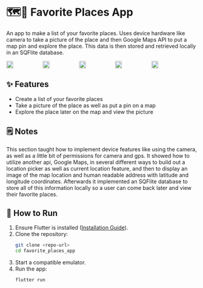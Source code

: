 # 🗺️📍 Favorite Places App
An app to make a list of your favorite places. Uses device hardware like camera to take a picture of the place and then Google Maps API to put a map pin and explore the place. This data is then stored and retrieved locally in an SQFlite database.

<div style="display: flex; flex-direction: row;">
   <img src="https://github.com/user-attachments/assets/8de7b9d4-ac8c-41e1-abaf-8a8a9f0bf2cd" width=19%>
   <img src="https://github.com/user-attachments/assets/b34b25f3-7837-457e-8344-24d397414777" width=19%>
   <img src="https://github.com/user-attachments/assets/6ce7e5a5-688d-4612-a412-bdf8cbefd255" width=19%>
   <img src="https://github.com/user-attachments/assets/9987acf9-1318-4cf1-9c63-0e93299a1f30" width=19%>
   <img src="https://github.com/user-attachments/assets/8cf70959-fdcb-4689-bc3b-d6d549d75fcf" width=19%>
   
</div>


## ✨ Features  
- Create a list of your favorite places
- Take a picture of the place as well as put a pin on a map
- Explore the place later on the map and view the picture

## 🗒️ Notes
This section taught how to implement device features like using the camera, as well as a little bit of permissions for camera and gps. It showed how to utilize another api, Google Maps, in several different ways to build out a location picker as well as current location feature, and then to display an image of the map location and human readable address with latitude and longitude coordinates. Afterwards it implemented an SQFlite database to store all of this information locally so a user can come back later and view their favorite places. 

## 🚀 How to Run  
1. Ensure Flutter is installed ([Installation Guide](https://flutter.dev/docs/get-started/install)).  
2. Clone the repository:  
   ```sh
   git clone <repo-url>
   cd favorite_places_app
3. Start a compatible emulator.
4. Run the app:
    ```sh
    flutter run
